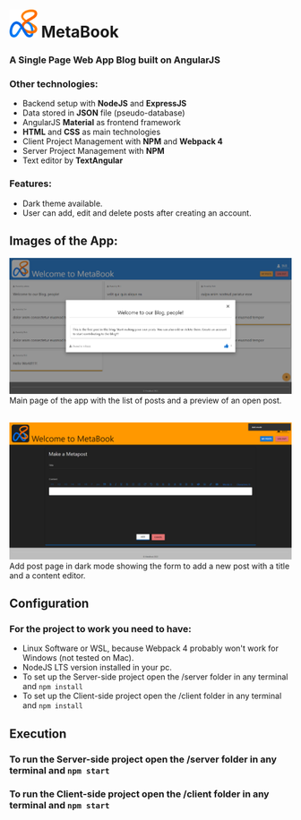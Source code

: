 # <img src="client/src/assets/images/metabook-logo2.png" alt="metabooklogo" style="width:50px;"/> MetaBook 
### A Single Page Web App Blog built on AngularJS
### Other technologies: 
* Backend setup with **NodeJS** and **ExpressJS**
* Data stored in **JSON** file (pseudo-database)
* AngularJS **Material** as frontend framework
* **HTML** and **CSS** as main technologies
* Client Project Management with **NPM** and **Webpack 4**
* Server Project Management with **NPM**
* Text editor by **TextAngular**
### Features:
* Dark theme available.
* User can add, edit and delete posts after creating an account.
## Images of the App:
![](client/src/assets/images/metabookMainPage.png)
Main page of the app with the list of posts and a preview of an open post.
<br>
<br>

![](client/src/assets/images/metabookAddPostDark.png)
Add post page in dark mode showing the form to add a new post with a title and a content editor.

## Configuration
### For the project to work you need to have:
* Linux Software or WSL, because Webpack 4 probably won't work for Windows (not tested on Mac).
* NodeJS LTS version installed in your pc. 
* To set up the Server-side project open the /server folder in any terminal and `npm install`
* To set up the Client-side project open the /client folder in any terminal and `npm install`


## Execution
### To run the Server-side project open the /server folder in any terminal and `npm start`
### To run the Client-side project open the /client folder in any terminal and `npm start`
